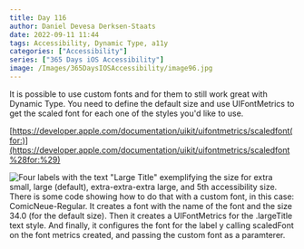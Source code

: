 ```yaml
---
title: Day 116
author: Daniel Devesa Derksen-Staats
date: 2022-09-11 11:44
tags: Accessibility, Dynamic Type, a11y
categories: ["Accessibility"]
series: ["365 Days iOS Accessibility"]
image: /Images/365DaysIOSAccessibility/image96.jpg
---
```


It is possible to use custom fonts and for them to still work great with Dynamic Type. You need to define the default size and use UIFontMetrics to get the scaled font for each one of the styles you'd like to use. 

[https://developer.apple.com/documentation/uikit/uifontmetrics/scaledfont(for:)](https://developer.apple.com/documentation/uikit/uifontmetrics/scaledfont%28for:%29)

![Four labels with the text "Large Title" exemplifying the size for extra small, large (default), extra-extra-extra large, and 5th accessibility size. There is some code showing how to do that with a custom font, in this case: ComicNeue-Regular. It creates a font with the name of the font and the size 34.0 (for the default size). Then it creates a UIFontMetrics for the .largeTitle text style. And finally, it configures the font for the label y calling scaledFont on the font metrics created, and passing the custom font as a paramterer.](/Images/365DaysIOSAccessibility/image96.jpg)